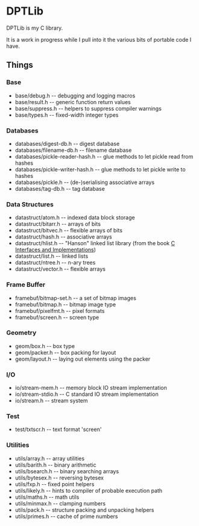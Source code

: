 DPTLib
======

DPTLib is my C library.

It is a work in progress while I pull into it the various bits of portable code I have.

Things
------

### Base

 * base/debug.h -- debugging and logging macros
 * base/result.h -- generic function return values
 * base/suppress.h -- helpers to suppress compiler warnings
 * base/types.h -- fixed-width integer types

### Databases

 * databases/digest-db.h -- digest database
 * databases/filename-db.h -- filename database
 * databases/pickle-reader-hash.h -- glue methods to let pickle read from hashes
 * databases/pickle-writer-hash.h -- glue methods to let pickle write to hashes
 * databases/pickle.h -- (de-)serialising associative arrays
 * databases/tag-db.h -- tag database

### Data Structures

 * datastruct/atom.h -- indexed data block storage
 * datastruct/bitarr.h -- arrays of bits
 * datastruct/bitvec.h -- flexible arrays of bits
 * datastruct/hash.h -- associative arrays
 * datastruct/hlist.h -- "Hanson" linked list library (from the book [C Interfaces and Implementations](https://sites.google.com/site/cinterfacesimplementations/))
 * datastruct/list.h -- linked lists
 * datastruct/ntree.h -- n-ary trees
 * datastruct/vector.h -- flexible arrays

### Frame Buffer

 * framebuf/bitmap-set.h -- a set of bitmap images
 * framebuf/bitmap.h -- bitmap image type
 * framebuf/pixelfmt.h -- pixel formats
 * framebuf/screen.h -- screen type

### Geometry

 * geom/box.h -- box type
 * geom/packer.h -- box packing for layout
 * geom/layout.h -- laying out elements using the packer

### I/O

 * io/stream-mem.h -- memory block IO stream implementation
 * io/stream-stdio.h -- C standard IO stream implementation
 * io/stream.h -- stream system

### Test

 * test/txtscr.h -- text format 'screen'

### Utilities

 * utils/array.h -- array utilities
 * utils/barith.h -- binary arithmetic
 * utils/bsearch.h -- binary searching arrays
 * utils/bytesex.h -- reversing bytesex
 * utils/fxp.h -- fixed point helpers
 * utils/likely.h -- hints to compiler of probable execution path
 * utils/maths.h -- math utils
 * utils/minmax.h -- clamping numbers
 * utils/pack.h -- structure packing and unpacking helpers
 * utils/primes.h -- cache of prime numbers
